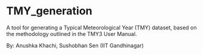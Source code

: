 # TMY_generation
A tool for generating a Typical Meteorological Year (TMY) dataset, based on the methodology outlined in the TMY3 User Manual.

By: Anushka Khachi, Sushobhan Sen (IIT Gandhinagar)
